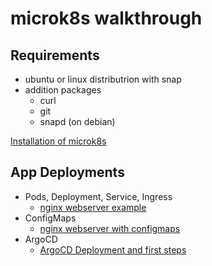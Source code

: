 # microk8s walkthrough

## Requirements
- ubuntu or linux distributrion with snap
- addition packages
  - curl
  - git
  - snapd (on debian)

[Installation of microk8s](install-microk8s-addons.md)

## App Deployments
- Pods, Deployment, Service, Ingress
  - [nginx webserver example](test-my-webserver.md)
- ConfigMaps
  - [nginx webserver with configmaps](configmap-webserver.md)
- ArgoCD
  - [ArgoCD Deployment and first steps](argocd.md)
